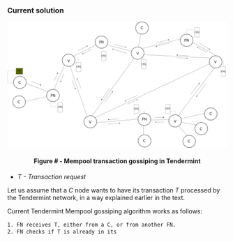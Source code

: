 ### Current solution

![](https://github.com/lukamiletic95/papers/blob/master/images/fig3.png)
<div align='center'> 
	<h4>Figure # - Mempool transaction gossiping in Tendermint</h4>
</div>

* *T - Transaction request*

Let us assume that a *C* node wants to have its transaction *T* processed by the Tendermint network, in a way explained earlier in the text.

Current Tendermint Mempool gossiping algorithm works as follows:

	1. FN receives T, either from a C, or from another FN.
	2. FN checks if T is already in its 
	


<!--stackedit_data:
eyJoaXN0b3J5IjpbMTMwODI1MzI3OSw1MjQwMzM1MDQsMTg5Nj
QyNDM2OCwtMTE2MjczMDA2NiwtMzkzMTI1MzMyLDMxMzQ3MTI3
NF19
-->